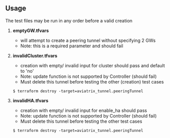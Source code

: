 Usage
-----------
The test files may be run in any order before a valid creation
1. **emptyGW.tfvars**
   * will attempt to create a peering tunnel without specifying 2 GWs
   * Note: this is a required parameter and should fail
2. **invalidCluster.tfvars**
   * creation with empty/ invalid input for cluster should pass and default to 'no'
   * Note: update function is not supported by Controller (should fail)
   * Must delete this tunnel before testing the other  (creation) test cases

    ```$ terraform destroy -target=aviatrix_tunnel.peeringTunnel```

3. **invalidHA.tfvars**
   * creation with empty/ invalid input for enable_ha should pass
   * Note: update function is not supported by Controller (should fail)
   * Must delete this tunnel before testing the other test cases

    ```$ terraform destroy -target=aviatrix_tunnel.peeringTunnel```

